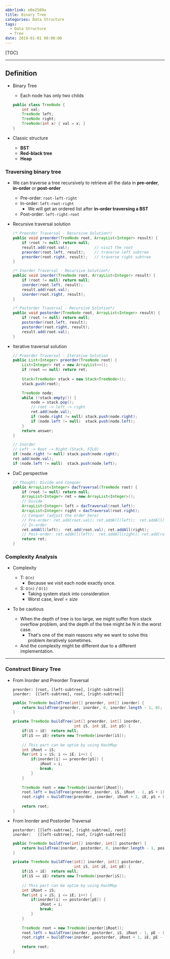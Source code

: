 ```yaml
---
abbrlink: e0e2589a
title: Binary Tree
categories: Data Structure
tags:
  - Data Structure
  - Tree
date: 2019-01-01 00:00:00
---
```


[TOC]
<!-- toc -->

---

## Definition

- Binary Tree
    - Each node has only two childs

    ```java
    public class TreeNode {
        int val;
        TreeNode left;
        TreeNode right;
        TreeNode(int x) { val = x; }
    }
    ```

- Classic structure
    - **BST**
    - **Red-black tree**
    - **Heap**

### Traversing binary tree

- We can traverse a tree recursively to retrieve all the data in **pre-order**, **in-order** or **post-order**
    - Pre-order: `root-left-right`
    - In-order: `left-root-right`
        - We will get an ordered list after **in-order traversing a BST**
    - Post-order: `left-right-root`

- Recursive traversal solution
    
    ```java
    /* Preorder Traversal - Recursive Solution*/
    public void preorder(TreeNode root, ArrayList<Integer> result) {
        if (root != null) return null;
        result.add(root.val);           // visit the root
        preorder(root.left, result);    // traverse left subtree
        preorder(root.right, result);   // traverse right subtree
    }
    ```

    ```java
    /* Inorder Traversal - Recursive Solution*/
    public void inorder(TreeNode root, ArrayList<Integer> result) {
        if (root != null) return null;
        inorder(root.left, result);
        result.add(root.val);
        inorder(root.right, result);
    }
    ```

    ```java
    /* Postorder Traversal - Recursive Solution*/
    public void postorder(TreeNode root, ArrayList<Integer> result) {
        if (root != null) return null;
        postorder(root.left, result);
        postorder(root.right, result);
        result.add(root.val);
    }
    ```

- Iterative traversal solution

    ```java
    // Preorder Traversal - Iterative Solution
    public List<Integer> preorder(TreeNode root) {
        List<Integer> ret = new ArrayList<>();
        if (root == null) return ret;
        
        Stack<TreeNode> stack = new Stack<TreeNode>();
        stack.push(root);

        TreeNode node;
        while (!stack.empty()) {
            node = stack.pop();
            // root -> left -> right
            ret.add(node.val);  
            if (node.right != null) stack.push(node.right);          
            if (node.left != null)  stack.push(node.left);           
        }
        return answer;
    }
    ```

    ```java
    // Inorder
    // Left -> Root -> Right (Stack, FILO)
    if (node.right != null) stack.push(node.right);          
    ret.add(node.val);  
    if (node.left != null)  stack.push(node.left);           
    ```

- DaC perspective

    ```java
    // Thought: Divide and Conquer
    public ArrayList<Integer> dacTraversal(TreeNode root) {
        if (root != null) return null;
        ArrayList<Integer> ret = new ArrayList<Integer>();
        // Divide
        ArrayList<Integer> left = dacTraversal(root.left);
        ArrayList<Integer> right = dacTraversal(root.right);
        // Conquer (adjust the order here)
        // Pre-order: ret.add(root.val); ret.addAll(left);  ret.addAll(right); 
        // In-order
        ret.addAll(left);  ret.add(root.val); ret.addAll(right); 
        // Post-order: ret.addAll(left);  ret.addAll(right); ret.add(root.val); 
        return ret;
    }
    ```

### Complexity Analysis

- Complexity
    - T: `O(n)`
        - Because we visit each node exactly once.
    - S: `O(n)` / `O(1)`
        - Taking system stack into consideration
        - Worst case, $level = size$

- To be cautious
    - When the depth of tree is too large, we might suffer from stack overflow problem, and the depth of the tree might be N in the worst case.
        - That's one of the main reasons why we want to solve this problem iteratively sometimes. 
    - And the complexity might be different due to a different implementation. 

---

### Construct Binary Tree 

- From Inorder and Preorder Traversal

    ```
    preorder: [root, [left-subtree], [right-subtree]]
    inorder:  [[left-subtree], root, [right-subtree]]
    ```

    ```java
    public TreeNode buildTree(int[] preorder, int[] inorder) {
        return buildTree(preorder, inorder, 0, inorder.length - 1, 0);
    }
    
    private TreeNode buildTree(int[] preorder, int[] inorder, 
                               int iS, int iE, int pS) {
        if(iS > iE)  return null;
        if(iS == iE) return new TreeNode(inorder[iS]);
        
        // This part can be optim by using HashMap
        int iRoot = iS;
        for(int i = iS; i <= iE; i++) {
            if(inorder[i] == preorder[pS]) {
                iRoot = i;
                break;
            }
        }
        
        TreeNode root = new TreeNode(inorder[iRoot]);
        root.left = buildTree(preorder, inorder, iS, iRoot - 1, pS + 1);
        root.right = buildTree(preorder, inorder, iRoot + 1, iE, pS + (iRoot - iS) + 1);
        
        return root;
    }
    ```

- From Inorder and Postorder Traversal

    ```
    postorder: [[left-subtree], [right-subtree], root]
    inorder:   [[left-subtree], root, [right-subtree]]
    ```

    ```java
    public TreeNode buildTree(int[] inorder, int[] postorder) {
        return buildTree(inorder, postorder, 0, inorder.length - 1, postorder.length - 1);
    }
    
    private TreeNode buildTree(int[] inorder, int[] postorder, 
                               int iS, int iE, int pE) {
        if(iS > iE)  return null;
        if(iS == iE) return new TreeNode(inorder[iS]);
        
        // This part can be optim by using HashMap
        int iRoot = iS;
        for(int i = iS; i <= iE; i++) {
            if(inorder[i] == postorder[pE]) {
                iRoot = i;
                break;
            }
        }
        
        TreeNode root = new TreeNode(inorder[iRoot]);
        root.left = buildTree(inorder, postorder, iS, iRoot - 1, pE - (iE - iRoot) - 1);
        root.right = buildTree(inorder, postorder, iRoot + 1, iE, pE - 1);
        
        return root;
    }
    ```
